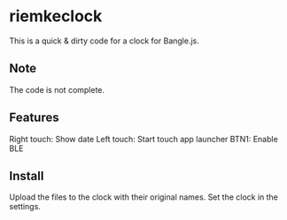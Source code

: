 # riemkeclock

This is a quick & dirty code for a clock for Bangle.js.

## Note
The code is not complete.

## Features
Right touch: Show date
Left touch: Start touch app launcher
BTN1: Enable BLE

## Install
Upload the files to the clock with their original names. Set the clock in the settings.
